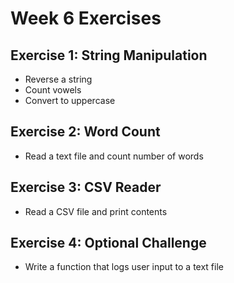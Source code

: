 # Week 6 Exercises

## Exercise 1: String Manipulation
- Reverse a string
- Count vowels
- Convert to uppercase

## Exercise 2: Word Count
- Read a text file and count number of words

## Exercise 3: CSV Reader
- Read a CSV file and print contents

## Exercise 4: Optional Challenge
- Write a function that logs user input to a text file
